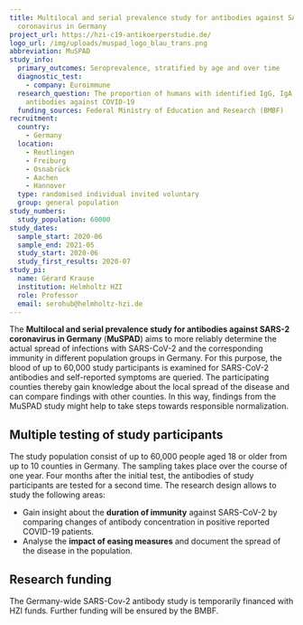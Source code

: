 ```yaml
---
title: Multilocal and serial prevalence study for antibodies against SARS-2
  coronavirus in Germany
project_url: https://hzi-c19-antikoerperstudie.de/
logo_url: /img/uploads/muspad_logo_blau_trans.png
abbreviation: MuSPAD
study_info:
  primary_outcomes: Seroprevalence, stratified by age and over time
  diagnostic_test: 
    - company: Euroimmune
  research_question: The proportion of humans with identified IgG, IgA, IgM
    antibodies against COVID-19
  funding_sources: Federal Ministry of Education and Research (BMBF)
recruitment:
  country:
    - Germany
  location:
    - Reutlingen
    - Freiburg
    - Osnabrück
    - Aachen
    - Hannover
  type: randomised individual invited voluntary
  group: general population
study_numbers:
  study_population: 60000
study_dates:
  sample_start: 2020-06
  sample_end: 2021-05
  study_start: 2020-06
  study_first_results: 2020-07
study_pi:
  name: Gérard Krause
  institution: Helmholtz HZI
  role: Professor
  email: serohub@helmholtz-hzi.de
---
```

The **Multilocal and serial prevalence study for antibodies against SARS-2 coronavirus in Germany** (**MuSPAD**)  aims to more reliably determine the actual spread of infections with SARS-CoV-2 and the corresponding immunity in different population groups in Germany. For this purpose, the blood of up to 60,000 study participants is examined for SARS-CoV-2 antibodies and self-reported symptoms are queried. The participating counties thereby gain knowledge about the local spread of the disease and can compare findings with other counties. In this way, findings from the MuSPAD study might help to take steps towards responsible normalization.

## Multiple testing of study participants
The study population consist of up to 60,000 people aged 18 or older from up to 10 counties in Germany. The sampling takes place over the course of one year. Four months after the initial test, the antibodies of study participants are tested for a second time. The research design allows to study the following areas:

- Gain insight about the **duration of immunity** against SARS-CoV-2 by comparing changes of antibody concentration in positive reported COVID-19 patients.
- Analyse the **impact of easing measures** and document the spread of the disease in the population.

## Research funding
The Germany-wide SARS-Cov-2 antibody study is temporarily financed with HZI funds. Further funding will be ensured by the BMBF.
